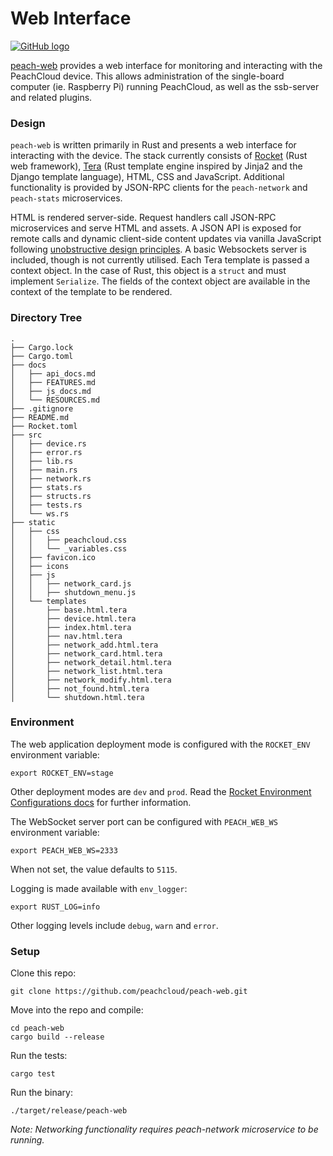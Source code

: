 # Web Interface

[![GitHub logo](/assets/github_logo.png "peach-buttons GitHub repository")](https://github.com/peachcloud/peach-buttons)

[peach-web](https://github.com/peachcloud/peach-web) provides a web interface for monitoring and interacting with the PeachCloud device. This allows administration of the single-board computer (ie. Raspberry Pi) running PeachCloud, as well as the ssb-server and related plugins.

### Design

`peach-web` is written primarily in Rust and presents a web interface for interacting with the device. The stack currently consists of [Rocket](https://rocket.rs/) (Rust web framework), [Tera](https://tera.netlify.com/docs/installation/) (Rust template engine inspired by Jinja2 and the Django template language), HTML, CSS and JavaScript. Additional functionality is provided by JSON-RPC clients for the `peach-network` and `peach-stats` microservices.

HTML is rendered server-side. Request handlers call JSON-RPC microservices and serve HTML and assets. A JSON API is exposed for remote calls and dynamic client-side content updates via vanilla JavaScript following [unobstructive design principles](https://www.w3.org/wiki/The_principles_of_unobtrusive_JavaScript). A basic Websockets server is included, though is not currently utilised. Each Tera template is passed a context object. In the case of Rust, this object is a `struct` and must implement `Serialize`. The fields of the context object are available in the context of the template to be rendered.

### Directory Tree

```
.
├── Cargo.lock
├── Cargo.toml
├── docs
│   ├── api_docs.md
│   ├── FEATURES.md
│   ├── js_docs.md
│   └── RESOURCES.md
├── .gitignore
├── README.md
├── Rocket.toml
├── src
│   ├── device.rs
│   ├── error.rs
│   ├── lib.rs
│   ├── main.rs
│   ├── network.rs
│   ├── stats.rs
│   ├── structs.rs
│   ├── tests.rs
│   └── ws.rs
├── static
│   ├── css
│   │   ├── peachcloud.css
│   │   └── _variables.css
│   ├── favicon.ico
│   ├── icons
│   ├── js
│   │   ├── network_card.js
│   │   ├── shutdown_menu.js
│   └── templates
│       ├── base.html.tera
│       ├── device.html.tera
│       ├── index.html.tera
│       ├── nav.html.tera
│       ├── network_add.html.tera
│       ├── network_card.html.tera
│       ├── network_detail.html.tera
│       ├── network_list.html.tera
│       ├── network_modify.html.tera
│       ├── not_found.html.tera
│       └── shutdown.html.tera
```

### Environment

The web application deployment mode is configured with the `ROCKET_ENV` environment variable:

`export ROCKET_ENV=stage`

Other deployment modes are `dev` and `prod`. Read the [Rocket Environment Configurations docs](https://rocket.rs/v0.4/guide/configuration/#environment) for further information.

The WebSocket server port can be configured with `PEACH_WEB_WS` environment variable:

`export PEACH_WEB_WS=2333`

When not set, the value defaults to `5115`.

Logging is made available with `env_logger`:

`export RUST_LOG=info`

Other logging levels include `debug`, `warn` and `error`.

### Setup

Clone this repo:

`git clone https://github.com/peachcloud/peach-web.git`

Move into the repo and compile:

`cd peach-web`  
`cargo build --release`

Run the tests:

`cargo test`

Run the binary:

`./target/release/peach-web`

_Note: Networking functionality requires peach-network microservice to be running._


